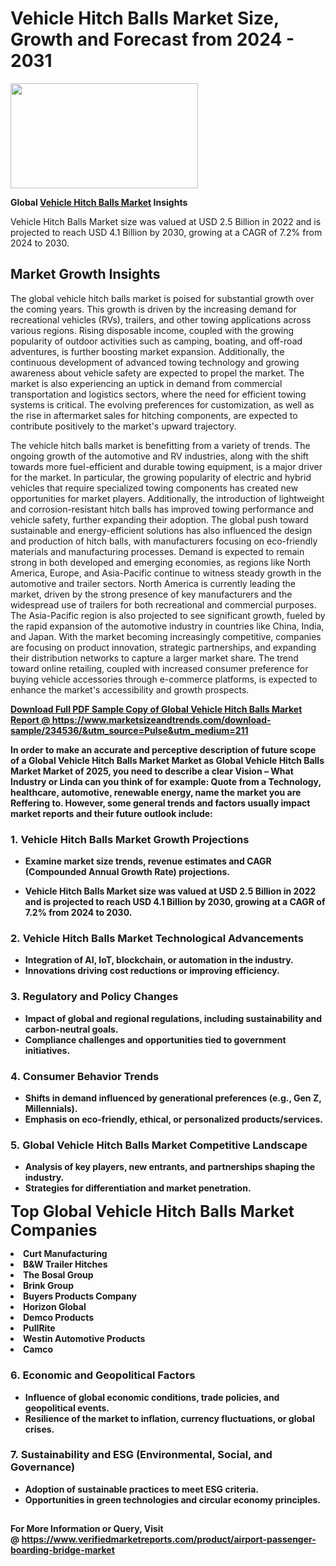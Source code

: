 <H1>Vehicle Hitch Balls Market Size, Growth and Forecast from 2024 - 2031</H1><img class="aligncenter size-medium wp-image-584254" src="https://thirdeyenews.in/wp-content/uploads/2024/09/Global-Market-Research-300x168.jpeg" alt="" width="300" height="168" /><p><strong>Global&nbsp;<a href="https://www.marketsizeandtrends.com/download-sample/234536/&amp;utm_source=Pulse&amp;utm_medium=211">Vehicle Hitch Balls Market</a> Insights</strong></p><p>Vehicle Hitch Balls Market size was valued at USD 2.5 Billion in 2022 and is projected to reach USD 4.1 Billion by 2030, growing at a CAGR of 7.2% from 2024 to 2030.</p><p><h2>Market Growth Insights</h2> <p>The global vehicle hitch balls market is poised for substantial growth over the coming years. This growth is driven by the increasing demand for recreational vehicles (RVs), trailers, and other towing applications across various regions. Rising disposable income, coupled with the growing popularity of outdoor activities such as camping, boating, and off-road adventures, is further boosting market expansion. Additionally, the continuous development of advanced towing technology and growing awareness about vehicle safety are expected to propel the market. The market is also experiencing an uptick in demand from commercial transportation and logistics sectors, where the need for efficient towing systems is critical. The evolving preferences for customization, as well as the rise in aftermarket sales for hitching components, are expected to contribute positively to the market's upward trajectory. <br><strong><a href="#"></a></strong></p> <p>The vehicle hitch balls market is benefitting from a variety of trends. The ongoing growth of the automotive and RV industries, along with the shift towards more fuel-efficient and durable towing equipment, is a major driver for the market. In particular, the growing popularity of electric and hybrid vehicles that require specialized towing components has created new opportunities for market players. Additionally, the introduction of lightweight and corrosion-resistant hitch balls has improved towing performance and vehicle safety, further expanding their adoption. The global push toward sustainable and energy-efficient solutions has also influenced the design and production of hitch balls, with manufacturers focusing on eco-friendly materials and manufacturing processes. Demand is expected to remain strong in both developed and emerging economies, as regions like North America, Europe, and Asia-Pacific continue to witness steady growth in the automotive and trailer sectors. North America is currently leading the market, driven by the strong presence of key manufacturers and the widespread use of trailers for both recreational and commercial purposes. The Asia-Pacific region is also projected to see significant growth, fueled by the rapid expansion of the automotive industry in countries like China, India, and Japan. With the market becoming increasingly competitive, companies are focusing on product innovation, strategic partnerships, and expanding their distribution networks to capture a larger market share. The trend toward online retailing, coupled with increased consumer preference for buying vehicle accessories through e-commerce platforms, is expected to enhance the market's accessibility and growth prospects. <br><strong><a href="#"></p><p><span class=""><strong>Download Full PDF Sample Copy of Global Vehicle Hitch Balls Market Report</strong> @ <a href="https://www.marketsizeandtrends.com/download-sample/234536/&amp;utm_source=Pulse&amp;utm_medium=211" target="_blank">https://www.marketsizeandtrends.com/download-sample/234536/&amp;utm_source=Pulse&amp;utm_medium=211</a></span></p><p>In order to make an accurate and perceptive description of future scope of a Global&nbsp;Vehicle Hitch Balls Market Market as Global&nbsp;Vehicle Hitch Balls Market Market of 2025, you need to describe a clear Vision &ndash; What Industry or Linda can you think of for example: Quote from a Technology, healthcare, automotive, renewable energy, name the market you are Reffering to. However, some general trends and factors usually impact market reports and their future outlook include:</p><h3>1.&nbsp;<strong>Vehicle Hitch Balls Market Growth Projections</strong></h3><ul><li>Examine market size trends, revenue estimates and CAGR (Compounded Annual Growth Rate) projections.</li><li><p>Vehicle Hitch Balls Market size was valued at USD 2.5 Billion in 2022 and is projected to reach USD 4.1 Billion by 2030, growing at a CAGR of 7.2% from 2024 to 2030.</p></li></ul><h3>2.&nbsp;<strong>Vehicle Hitch Balls Market Technological Advancements</strong></h3><ul><li>Integration of AI, IoT, blockchain, or automation in the industry.</li><li>Innovations driving cost reductions or improving efficiency.</li></ul><h3>3.&nbsp;<strong>Regulatory and Policy Changes</strong></h3><ul><li>Impact of global and regional regulations, including sustainability and carbon-neutral goals.</li><li>Compliance challenges and opportunities tied to government initiatives.</li></ul><h3>4.&nbsp;<strong>Consumer Behavior Trends</strong></h3><ul><li>Shifts in demand influenced by generational preferences (e.g., Gen Z, Millennials).</li><li>Emphasis on eco-friendly, ethical, or personalized products/services.</li></ul><h3>5.&nbsp;<strong>Global Vehicle Hitch Balls Market Competitive Landscape</strong></h3><ul><li>Analysis of key players, new entrants, and partnerships shaping the industry.</li><li>Strategies for differentiation and market penetration.</li></ul><p data-pm-slice="1 1 []"><span style="color: inherit; font-family: inherit; font-size: 25px;">Top Global Vehicle Hitch Balls Market Companies</span></p><div class="" data-test-id=""><p><li>Curt Manufacturing</li><li> B&W Trailer Hitches</li><li> The Bosal Group</li><li> Brink Group</li><li> Buyers Products Company</li><li> Horizon Global</li><li> Demco Products</li><li> PullRite</li><li> Westin Automotive Products</li><li> Camco</li></p></div><h3>6.&nbsp;<strong>Economic and Geopolitical Factors</strong></h3><ul><li>Influence of global economic conditions, trade policies, and geopolitical events.</li><li>Resilience of the market to inflation, currency fluctuations, or global crises.</li></ul><h3>7.&nbsp;<strong>Sustainability and ESG (Environmental, Social, and Governance)</strong></h3><ul><li>Adoption of sustainable practices to meet ESG criteria.</li><li>Opportunities in green technologies and circular economy principles.</li></ul><h2><strong style="font-size: 14px;">For More Information or Query, Visit @&nbsp;</strong><a style="background-color: #ffffff; font-size: 14px;" href="https://www.marketsizeandtrends.com/report/vehicle-hitch-balls-market/" target="_blank">https://www.verifiedmarketreports.com/product/airport-passenger-boarding-bridge-market</a></h2>
